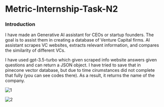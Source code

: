 # Metric-Internship-Task-N2

### Introduction
I have made an Generative AI assistant for CEOs or startup founders. The goal is to assist them in creating a database of Venture Capital firms. AI assistant scrapes VC websites, extracts relevant information, and compares the similarity of different VCs.

I have used gpt-3.5-turbo which given scraped info website answers 
given questions and can return a JSON object. I have tried to save that in pinecone vector database, but due to time cirumstances did not complete that fully (you can see codes there). As a result, it returns the name of the company.

![1](https://github.com/hasmikandreasyann/Metric-Internship-Task-N2/assets/104766215/1e7de45e-97fe-431b-a4dc-86ad97297039)

![2](https://github.com/hasmikandreasyann/Metric-Internship-Task-N2/assets/104766215/1cdf4d99-a8fa-4437-894e-6a0f982fbf5b)